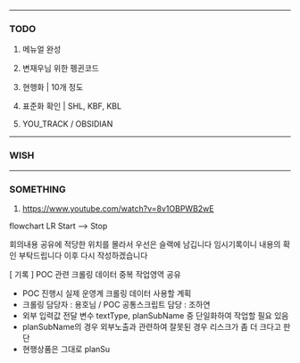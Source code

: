 
---
### TODO 

1. 메뉴얼 완성

2. 변재우님 위한 펭귄코드

4. 현행화 | 10개 정도 

5. 표준화 확인 | SHL, KBF, KBL

7. YOU_TRACK / OBSIDIAN

---
### WISH

---

### SOMETHING

1. https://www.youtube.com/watch?v=8v1OBPWB2wE

flowchart LR
Start --> Stop


회의내용 공유에 적당한 위치를 몰라서 우선은 슬랙에 남깁니다
임시기록이니 내용의 확인 부탁드립니다
이후 다시 작성하겠습니다

\[ 기록 ]
POC 관련 크롤링 데이터 중복 작업영역 공유

- POC 진행시 실제 운영계 크롤링 데이터 사용할 계획
- 크롤링 담당자 : 용호님 / POC 공통스크립트 담당 : 조하연
- 외부 입력값 전달 변수 textType, planSubName 중 단일화하여 작업할 필요 있음
- planSubName의 경우 외부노출과 관련하여 잘못된 경우 리스크가 좀 더 크다고 판단
- 현행상품은 그대로 planSu

